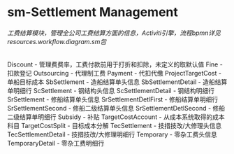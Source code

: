 # sm-Settlement Management
###### 工费结算模块，管理全公司工费结算方面的信息，Activiti引擎，流程bpmn详见resources.workflow.diagram.sm包
Discount - 管理费费率，工费付款前用于打折和扣除，未定义的取默认值
Fine - 扣款登记
Outsourcing - 代理制工费
Payment - 代扣代缴
ProjectTargetCost - 单船目标成本
SbSettlement - 造船结算单头信息
SbSettlementDetail - 造船结算单明细行
ScSettlement - 钢结构头信息
ScSettlementDetail - 钢结构明细行
SrSettlement - 修船结算单头信息
SrSettlementDetlFirst - 修船结算单明细行
SrSettlementSecond - 修船二级结算单头信息
SrSettlementDetlSecond - 修船二级结算单明细行
Subsidy - 补贴
TargetCostAccount - 从成本系统取得的成本科目
TargetCostSplit - 目标成本分解
TecSettlement - 技措技改/大修理头信息
TecSettlementDetail - 技措技改/大修理明细行
Temporary - 零杂工费头信息
TemporaryDetail - 零杂工费明细行